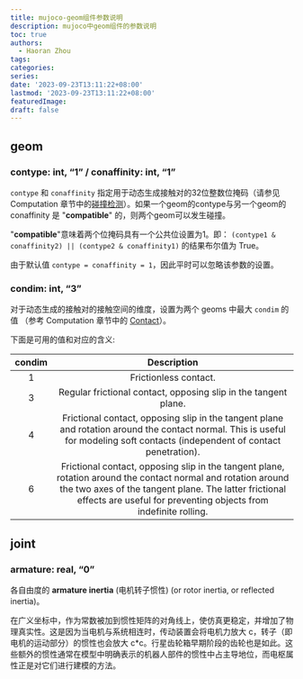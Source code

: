 ```yaml
---
title: mujoco-geom组件参数说明
description: mujoco中geom组件的参数说明
toc: true
authors:
  - Haoran Zhou
tags:
categories:
series:
date: '2023-09-23T13:11:22+08:00'
lastmod: '2023-09-23T13:11:22+08:00'
featuredImage:
draft: false
---
```


## geom
### contype: int, “1” / conaffinity: int, “1”
`contype` 和 `conaffinity` 指定用于动态生成接触对的32位整数位掩码（请参见 Computation 章节中的[碰撞检测](https://mujoco.readthedocs.io/en/latest/computation/index.html#collision)）。如果一个geom的contype与另一个geom的conaffinity 是 "**compatible**" 的，则两个geom可以发生碰撞。

"**compatible**"意味着两个位掩码具有一个公共位设置为1。即：
`(contype1 & conaffinity2) || (contype2 & conaffinity1)` 的结果布尔值为 True。

由于默认值 `contype = conaffinity = 1`，因此平时可以忽略该参数的设置。

### condim: int, “3”
对于动态生成的接触对的接触空间的维度，设置为两个 geoms 中最大 `condim` 的值 （参考 Computation 章节中的 [Contact](https://mujoco.readthedocs.io/en/latest/computation/index.html#cocontact)）。

下面是可用的值和对应的含义:

|condim|Description|
|:---:|:---:|
|1|Frictionless contact.|
|3|Regular frictional contact, opposing slip in the tangent plane.|
|4|Frictional contact, opposing slip in the tangent plane and rotation around the contact normal. This is useful for modeling soft contacts (independent of contact penetration).|
|6|Frictional contact, opposing slip in the tangent plane, rotation around the contact normal and rotation around the two axes of the tangent plane. The latter frictional effects are useful for preventing objects from indefinite rolling.|

## joint
### armature: real, “0”
各自由度的 **armature inertia** (电机转子惯性) (or rotor inertia, or reflected inertia)。

在广义坐标中，作为常数被加到惯性矩阵的对角线上，使仿真更稳定，并增加了物理真实性。这是因为当电机与系统相连时，传动装置会将电机力放大 c，转子（即电机的运动部分）的惯性也会放大 c*c。行星齿轮箱早期阶段的齿轮也是如此。这些额外的惯性通常在模型中明确表示的机器人部件的惯性中占主导地位，而电枢属性正是对它们进行建模的方法。


